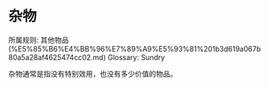 # 杂物

所属规则: 其他物品 (%E5%85%B6%E4%BB%96%E7%89%A9%E5%93%81%201b3d619a067b80a5a28af4625474cc02.md)
Glossary: Sundry

杂物通常是指没有特别效用，也没有多少价值的物品。
